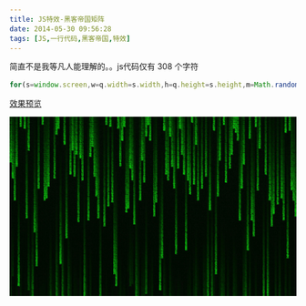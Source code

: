 ```yaml
---
title: JS特效-黑客帝国矩阵
date: 2014-05-30 09:56:28
tags: [JS,一行代码,黑客帝国,特效]
---
```


简直不是我等凡人能理解的。。js代码仅有 308 个字符

````javascript
for(s=window.screen,w=q.width=s.width,h=q.height=s.height,m=Math.random,p=[],i=0;i<256;p[i++]=1);setInterval('9Style=\'rgba(0,0,0,.05)\'9Rect(0,0,w,h)9Style=\'#0F0\';p.map(function(v,i){9Text(String.fromCharCode(3e4+m()*33),i*10,v);p[i]=v>758+m()*1e4?0:v+10})'.split(9).join(';q.getContext(\'2d\').fill'),33)
````


[效果预览](/rdemo/matrix.html)

![黑客帝国矩阵](/images/matrix.png)
